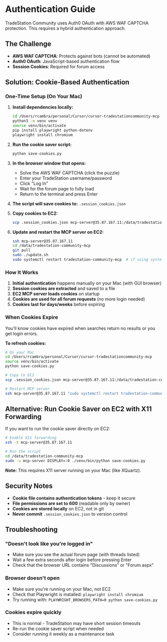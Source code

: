 # Authentication Guide

TradeStation Community uses Auth0 OAuth with AWS WAF CAPTCHA protection. This requires a hybrid authentication approach.

## The Challenge

- **AWS WAF CAPTCHA**: Protects against bots (cannot be automated)
- **Auth0 OAuth**: JavaScript-based authentication flow
- **Session Cookies**: Required for forum access

## Solution: Cookie-Based Authentication

### One-Time Setup (On Your Mac)

1. **Install dependencies locally:**
   ```bash
   cd /Users/rcambra/personal/Cursor/cursor-tradestationcommunity-mcp
   python3 -m venv venv
   source venv/bin/activate
   pip install playwright python-dotenv
   playwright install chromium
   ```

2. **Run the cookie saver script:**
   ```bash
   python save-cookies.py
   ```

3. **In the browser window that opens:**
   - Solve the AWS WAF CAPTCHA (click the puzzle)
   - Enter your TradeStation username/password
   - Click "Log In"
   - Wait for the forum page to fully load
   - Return to the terminal and press Enter

4. **The script will save cookies to:** `.session_cookies.json`

5. **Copy cookies to EC2:**
   ```bash
   scp .session_cookies.json mcp-server@35.87.167.11:/data/tradestation-community-mcp/
   ```

6. **Update and restart the MCP server on EC2:**
   ```bash
   ssh mcp-server@35.87.167.11
   cd /data/tradestation-community-mcp
   git pull
   sudo ./update.sh
   sudo systemctl restart tradestation-community-mcp  # if using systemd
   ```

### How It Works

1. **Initial authentication** happens manually on your Mac (with GUI browser)
2. **Session cookies are extracted** and saved to a file
3. **EC2 MCP server loads cookies** on startup
4. **Cookies are used for all forum requests** (no more login needed)
5. **Cookies last for days/weeks** before expiring

### When Cookies Expire

You'll know cookies have expired when searches return no results or you get login errors.

**To refresh cookies:**
```bash
# On your Mac
cd /Users/rcambra/personal/Cursor/cursor-tradestationcommunity-mcp
source venv/bin/activate
python save-cookies.py

# Copy to EC2
scp .session_cookies.json mcp-server@35.87.167.11:/data/tradestation-community-mcp/

# Restart MCP server
ssh mcp-server@35.87.167.11 "sudo systemctl restart tradestation-community-mcp"
```

## Alternative: Run Cookie Saver on EC2 with X11 Forwarding

If you want to run the cookie saver directly on EC2:

```bash
# Enable X11 forwarding
ssh -X mcp-server@35.87.167.11

# Run the script
cd /data/tradestation-community-mcp
sudo -u mcp-server DISPLAY=:0 ./venv/bin/python save-cookies.py
```

**Note:** This requires X11 server running on your Mac (like XQuartz).

## Security Notes

- **Cookie file contains authentication tokens** - keep it secure
- **File permissions are set to 600** (readable only by owner)
- **Cookies are stored locally** on EC2, not in git
- **Never commit** `.session_cookies.json` to version control

## Troubleshooting

### "Doesn't look like you're logged in"
- Make sure you see the actual forum page (with threads listed)
- Wait a few extra seconds after login before pressing Enter
- Check that the browser URL contains "Discussions" or "Forum.aspx"

### Browser doesn't open
- Make sure you're running on your Mac, not EC2
- Check that Playwright is installed: `playwright install chromium`
- Try running with: `PLAYWRIGHT_BROWSERS_PATH=0 python save-cookies.py`

### Cookies expire quickly
- This is normal - TradeStation may have short session timeouts
- Re-run the cookie saver script when needed
- Consider running it weekly as a maintenance task
